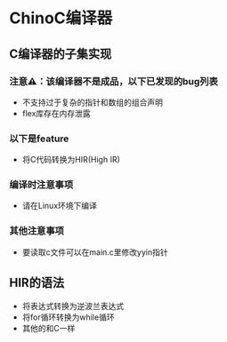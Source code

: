 # ChinoC编译器

## C编译器的子集实现

### 注意⚠️：该编译器不是成品，以下已发现的bug列表
* 不支持过于复杂的指针和数组的组合声明
* flex库存在内存泄露
### 以下是feature
* 将C代码转换为HIR(High IR)

### 编译时注意事项
* 请在Linux环境下编译

### 其他注意事项
* 要读取c文件可以在main.c里修改yyin指针

## HIR的语法
* 将表达式转换为逆波兰表达式
* 将for循环转换为while循环
* 其他的和C一样